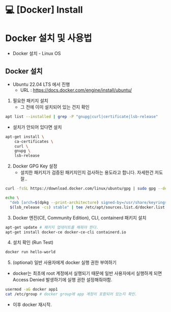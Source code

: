 💻 [Docker] Install
==================
# Docker 설치 및 사용법
* Docker 설치 - Linux OS

## Docker 설치
* Ubuntu 22.04 LTS 에서 진행
  * URL : https://docs.docker.com/engine/install/ubuntu/

1. 필요한 패키지 설치
    - 그 전에 이미 설치되어 있는 건지 확인
```bash
apt list --installed | grep -P "gnupg|curl|certificate|lsb-release"
```
- 설치가 안되어 있다면 설치

```bash
apt-get install \
    ca-certificates \
    curl \
    gnupg \
    lsb-release
```
2. Docker GPG Key 설정
    - 설치한 패키지가 검증된 패키지인지 검사하는 용도라고 합니다. 자세한건 저도 잘..
```bash
curl -fsSL https://download.docker.com/linux/ubuntu/gpg | sudo gpg --dearmor -o /usr/share/keyrings/docker-archive-keyring.gpg
```
```bash
echo \
  "deb [arch=$(dpkg --print-architecture) signed-by=/usr/share/keyrings/docker-archive-keyring.gpg] https://download.docker.com/linux/ubuntu \
  $(lsb_release -cs) stable" | tee /etc/apt/sources.list.d/docker.list > /dev/null
```

3. Docker 엔진(CE, Community Edition), CLI, containerd 패키지 설치
```bash
apt-get update # 패키지 업데이트를 해줘야 한다.
apt-get install docker-ce docker-ce-cli containerd.io
```

4. 설치 확인 (Run Test)
```bash
docker run hello-world
```

5. (optional) 일반 사용자에게 docker 실행 권한 부여하기
* docker는 최초에 root 계정에서 실행되기 때문에 일반 사용자에서 실행하게 되면 Access Denied 발생하기에 실행 권한 설정해줘야함.
```bash
usermod -aG docker app1
cat /etc/group # docker group에 app 계정이 포함되어 있는지 확인.
```
* 이후 docker 재시작.
